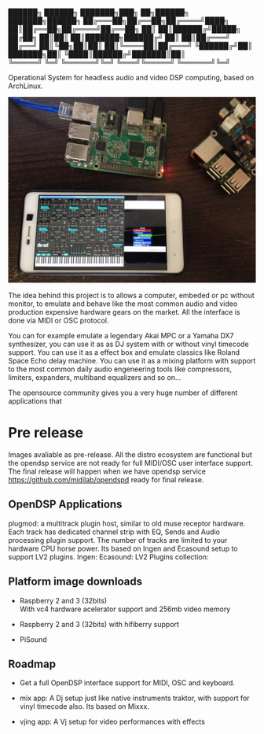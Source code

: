  ██████╗ ██████╗ ███████╗███╗   ██╗██████╗ ███████╗██████╗ 
██╔═══██╗██╔══██╗██╔════╝████╗  ██║██╔══██╗██╔════╝██╔══██╗
██║   ██║██████╔╝█████╗  ██╔██╗ ██║██║  ██║███████╗██████╔╝
██║   ██║██╔═══╝ ██╔══╝  ██║╚██╗██║██║  ██║╚════██║██╔═══╝ 
╚██████╔╝██║     ███████╗██║ ╚████║██████╔╝███████║██║     
 ╚═════╝ ╚═╝     ╚══════╝╚═╝  ╚═══╝╚═════╝ ╚══════╝╚═╝     

Operational System for headless audio and video DSP computing, based on ArchLinux.

![Image of OpenDSP Plugmod and DX7  view](https://raw.githubusercontent.com/midilab/opendsp/master/doc/plugmod-opendsp.jpg)

The idea behind this project is to allows a computer, embeded or pc without monitor, to emulate and behave like the most common audio and video production expensive hardware gears on the market. All the interface is done via MIDI or OSC protocol. 

You can for example emulate a legendary Akai MPC or a Yamaha DX7 synthesizer, you can use it as as DJ system with or without vinyl timecode support. You can use it as a effect box and emulate classics like Roland Space Echo delay machine. You can use it as a mixing platform with support to the most common daily audio engeneering tools like compressors, limiters, expanders, multiband equalizers and so on...  

The opensource community gives you a very huge number of different applications that  

# Pre release

Images avaliable as pre-release. All the distro ecosystem are functional but the opendsp service are not ready for full MIDI/OSC user interface support. The final release will happen when we have opendsp service https://github.com/midilab/opendspd ready for final release.  

## OpenDSP Applications

plugmod: a multitrack plugin host, similar to old muse receptor hardware. Each track has dedicated channel strip with EQ, Sends and Audio processing plugin support. The number of tracks are limited to your hardware CPU horse power.
Its based on Ingen and Ecasound setup to support LV2 plugins.
Ingen:
Ecasound:
LV2 Plugins collection:

## Platform image downloads
 
* Raspberry 2 and 3 (32bits)  
With vc4 hardware acelerator support and 256mb video memory  

* Raspberry 2 and 3 (32bits) with hifiberry support  

* PiSound  

## Roadmap

* Get a full OpenDSP interface support for MIDI, OSC and keyboard.

* mix app: A Dj setup just like native instruments traktor, with support for vinyl timecode also.
Its based on Mixxx.

* vjing app: A Vj setup for video performances with effects  
